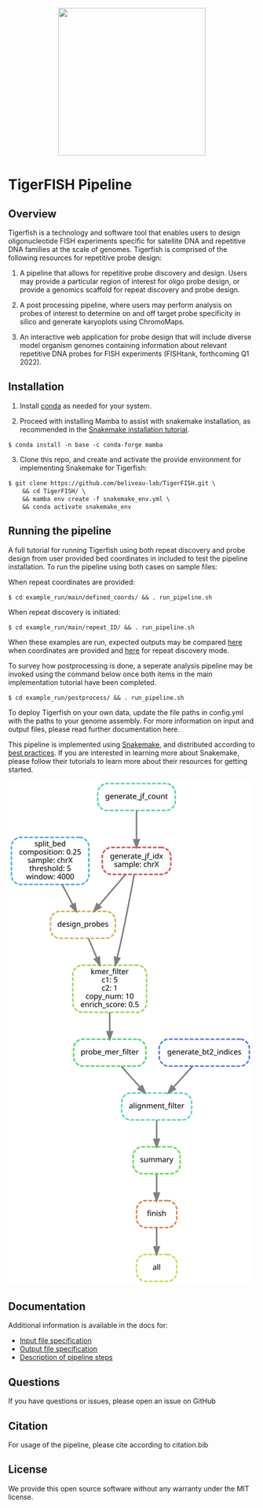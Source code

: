 
<p align="center">
  <img width="300" height="300" src="https://user-images.githubusercontent.com/46250421/132409143-8072bc08-c21f-407d-bc58-9019701a0c7f.png">
</p>

# TigerFISH Pipeline

## Overview

Tigerfish is a technology and software tool that enables users to design oligonucleotide FISH experiments specific for satellite DNA and repetitive DNA families at the scale of genomes. Tigerfish is comprised of the following resources for repetitive probe design:

1. A pipeline that allows for repetitive probe discovery and design. Users may provide a particular region of interest for oligo probe design, or provide a genomics scaffold for repeat discovery and probe design.

2. A post processing pipeline, where users may perform analysis on probes of interest to determine on and off target probe specificity in silico and generate karyoplots using ChromoMaps.

3. An interactive web application for probe design that will include diverse model organism genomes containing information about relevant repetitive DNA probes for FISH experiments (FISHtank, forthcoming Q1 2022).  

## Installation

1. Install [conda](https://docs.conda.io/en/latest/miniconda.html) as needed for your system.

2. Proceed with installing Mamba to assist with snakemake installation, as recommended in the [Snakemake installation tutorial](https://snakemake.readthedocs.io/en/stable/getting_started/installation.html#installation-via-conda-mamba).

```
$ conda install -n base -c conda-forge mamba
```

3. Clone this repo, and create and activate the provide environment for implementing Snakemake for Tigerfish:

```
$ git clone https://github.com/beliveau-lab/TigerFISH.git \
    && cd TigerFISH/ \
    && mamba env create -f snakemake_env.yml \
    && conda activate snakemake_env
```

## Running the pipeline

A full tutorial for running Tigerfish using both repeat discovery and probe design from user provided bed coordinates in included to test the pipeline installation. To run the pipeline using both cases on sample files:

When repeat coordinates are provided:

```
$ cd example_run/main/defined_coords/ && . run_pipeline.sh
```

When repeat discovery is initiated:

```
$ cd example_run/main/repeat_ID/ && . run_pipeline.sh
```

When these examples are run, expected outputs may be compared [here](example_run/main/defined_coords/expected_pipeline_output/) when coordinates are provided and [here](example_run/main/repeat_ID/expected_pipeline_output/) for repeat discovery mode.

To survey how postprocessing is done, a seperate analysis pipeline may be invoked using the command below once both items in the main implementation tutorial have been completed. 

```
$ cd example_run/postprocess/ && . run_pipeline.sh
```
To deploy Tigerfish on your own data, update the file paths in config.yml with the paths to your genome assembly. For more information on input and output files, please read further documentation here.

This pipeline is implemented using [Snakemake](https://snakemake.readthedocs.io/en/stable/index.html), and distributed according to [best practices](https://snakemake.readthedocs.io/en/stable/snakefiles/deployment.html). If you are interested in learning more about Snakemake, please follow their tutorials to learn more about their resources for getting started. 

![Tigerfish Pipeline](docs/img/defined_coords_pipeline.svg)

## Documentation

Additional information is available in the docs for:

* [Input file specification](docs/main/pipeline_input.md)
* [Output file specification](docs/main/pipeline_output.md)
* [Description of pipeline steps](docs/main/pipeline_steps.md)

## Questions

If you have questions or issues, please open an issue on GitHub

## Citation

For usage of the pipeline, please cite according to citation.bib

## License

We provide this open source software without any warranty under the MIT license.

